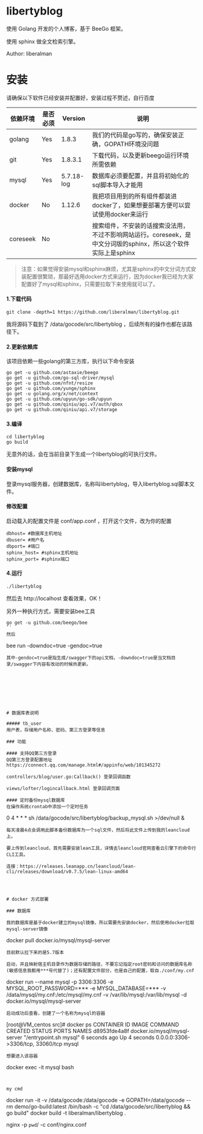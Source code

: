 libertyblog
====

使用 Golang 开发的个人博客，基于 BeeGo 框架。

使用 sphinx 做全文检索引擎。

Author: liberalman

# 安装

请确保以下软件已经安装并配置好，安装过程不赘述，自行百度

|依赖环境|是否必须|Version|说明|
|---|---|---|---|
|golang|Yes|1.8.3|我们的代码是go写的，确保安装正确，GOPATH环境没问题|
|git|Yes|1.8.3.1|下载代码，以及更新beego运行环境所需依赖|
|mysql|Yes|5.7.18-log|数据库必须要配置，并且将初始化的sql脚本导入才能用|
|docker|No|1.12.6|我把项目用到的所有组件都装进docker了，如果想要部署方便可以尝试使用docker来运行|
|coreseek|No||搜索组件，不安装的话搜索没法用，不过不影响网站运行。coreseek，是中文分词版的sphinx，所以这个软件实际上是sphinx|

>注意：如果觉得安装mysql和sphinx麻烦，尤其是sphinx的中文分词方式安装配置很繁琐，那最好选用docker方式来运行，因为docker我已经为大家配置好了mysql和sphinx，只需要拉取下来使用就可以了。

#### 1.下载代码
```
git clone -depth=1 https://github.com/liberalman/libertyblog.git
```
我将源码下载到了 /data/gocode/src/libertyblog ，后续所有的操作也都在该路径下。

#### 2.更新依赖库
该项目依赖一些golang的第三方库，执行以下命令安装
```
go get -u github.com/astaxie/beego
go get -u github.com/go-sql-driver/mysql
go get -u github.com/nfnt/resize
go get -u github.com/yunge/sphinx
go get -u golang.org/x/net/context
go get -u github.com/upyun/go-sdk/upyun
go get -u github.com/qiniu/api.v7/auth/qbox
go get -u github.com/qiniu/api.v7/storage
```

#### 3.编译
```
cd libertyblog
go build
```
无意外的话，会在当前目录下生成一个libertyblog的可执行文件。

#### 安装mysql
登录mysql服务器，创建数据库，名称叫libertyblog，导入libertyblog.sql脚本文件。

#### 修改配置
启动载入的配置文件是 conf/app.conf ，打开这个文件，改为你的配置
```
dbhost= #数据库主机地址
dbuser= #用户名
dbport= #端口
sphinx_host= #sphinx主机地址
sphinx_port= #sphinx端口
```
#### 4.运行
```
./libertyblog
```
然后去 http://localhost 查看效果，OK！

另外一种执行方式，需要安装bee工具
```
go get -u github.com/beego/bee
``
然后
```
bee run -downdoc=true -gendoc=true
```
其中-gendoc=true是指生成/swagger下的api文档，-downdoc=true是当文档目录/swagger下内容有改动的时候热更新。








# 数据库表说明

##### tb_user
用户表，存储用户名称、密码、第三方登录等信息

### 功能

#### 支持QQ第三方登录
QQ第三方登录配置地址https://connect.qq.com/manage.html#/appinfo/web/101345272

controllers/blog/user.go:Callback() 登录回调函数

views/lofter/logincallback.html 登录回调页面

#### 定时备份mysql数据库
在操作系统crontab中添加一个定时任务
```
0 4 * * *  sh /data/gocode/src/libertyblog/backup_mysql.sh >/dev/null &
```
每天凌晨4点会调用此脚本备份数据库为一个sql文件，然后将此文件上传到我的leancloud上。

要上传到leancloud，首先需要安装lean工具，详情去leancloud官网查看云引擎下的命令行CLI工具。

连接：https://releases.leanapp.cn/leancloud/lean-cli/releases/download/v0.7.5/lean-linux-amd64




# docker 方式部署

### 数据库

我的数据库是基于docker建立的mysql镜像，所以需要先安装docker，然后使用docker拉取mysql-server镜像
```
docker pull docker.io/mysql/mysql-server
```
目前默认拉下来的是5.7版本

启动，并且映射宿主机目录作为数据存储的路径，不要忘记指定root密码和访问的数据库名称(敏感信息我都用***号代替了)；还有配置文件部分，也是自己的配置，取自./conf/my.cnf
```
docker run --name mysql -p 3306:3306 -e MYSQL_ROOT_PASSWORD=*** -e MYSQL_DATABASE=*** -v /data/mysql/my.cnf:/etc/mysql/my.cnf -v /var/lib/mysql:/var/lib/mysql -d docker.io/mysql/mysql-server
```
启动成功后查看，创建了一个名称为mysql的容器
```
[root@VM_centos src]# docker ps
CONTAINER ID        IMAGE                          COMMAND                  CREATED             STATUS              PORTS                               NAMES
d8953fde4a8f        docker.io/mysql/mysql-server   "/entrypoint.sh mysql"   6 seconds ago       Up 4 seconds        0.0.0.0:3306->3306/tcp, 33060/tcp   mysql
```
想要进入该容器
```
docker exec -it mysql bash
```


my cmd
```
docker run -it -v /data/gocode:/data/gocode -e GOPATH=/data/gocode --rm demo/go-build:latest /bin/bash -c "cd /data/gocode/src/libertyblog && go build"
docker build -t liberalman/libertyblog .

nginx -p `pwd`/ -c conf/nginx.conf
```

